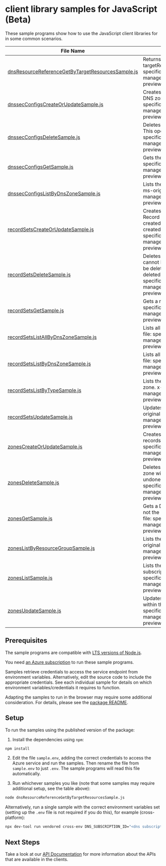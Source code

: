 # client library samples for JavaScript (Beta)

These sample programs show how to use the JavaScript client libraries for in some common scenarios.

| **File Name**                                                                                       | **Description**                                                                                                                                                                                                                                                                                       |
| --------------------------------------------------------------------------------------------------- | ----------------------------------------------------------------------------------------------------------------------------------------------------------------------------------------------------------------------------------------------------------------------------------------------------- |
| [dnsResourceReferenceGetByTargetResourcesSample.js][dnsresourcereferencegetbytargetresourcessample] | Returns the DNS records specified by the referencing targetResourceIds. x-ms-original-file: specification/dns/resource-manager/Microsoft.Network/preview/2023-07-01-preview/examples/GetDnsResourceReference.json                                                                                     |
| [dnssecConfigsCreateOrUpdateSample.js][dnssecconfigscreateorupdatesample]                           | Creates or updates the DNSSEC configuration on a DNS zone. x-ms-original-file: specification/dns/resource-manager/Microsoft.Network/preview/2023-07-01-preview/examples/CreateOrUpdateDnssecConfig.json                                                                                               |
| [dnssecConfigsDeleteSample.js][dnssecconfigsdeletesample]                                           | Deletes the DNSSEC configuration on a DNS zone. This operation cannot be undone. x-ms-original-file: specification/dns/resource-manager/Microsoft.Network/preview/2023-07-01-preview/examples/DeleteDnssecConfig.json                                                                                 |
| [dnssecConfigsGetSample.js][dnssecconfigsgetsample]                                                 | Gets the DNSSEC configuration. x-ms-original-file: specification/dns/resource-manager/Microsoft.Network/preview/2023-07-01-preview/examples/GetDnssecConfig.json                                                                                                                                      |
| [dnssecConfigsListByDnsZoneSample.js][dnssecconfigslistbydnszonesample]                             | Lists the DNSSEC configurations in a DNS zone. x-ms-original-file: specification/dns/resource-manager/Microsoft.Network/preview/2023-07-01-preview/examples/ListDnssecConfigsByZone.json                                                                                                              |
| [recordSetsCreateOrUpdateSample.js][recordsetscreateorupdatesample]                                 | Creates or updates a record set within a DNS zone. Record sets of type SOA can be updated but not created (they are created when the DNS zone is created). x-ms-original-file: specification/dns/resource-manager/Microsoft.Network/preview/2023-07-01-preview/examples/CreateOrUpdateARecordset.json |
| [recordSetsDeleteSample.js][recordsetsdeletesample]                                                 | Deletes a record set from a DNS zone. This operation cannot be undone. Record sets of type SOA cannot be deleted (they are deleted when the DNS zone is deleted). x-ms-original-file: specification/dns/resource-manager/Microsoft.Network/preview/2023-07-01-preview/examples/DeleteARecordset.json  |
| [recordSetsGetSample.js][recordsetsgetsample]                                                       | Gets a record set. x-ms-original-file: specification/dns/resource-manager/Microsoft.Network/preview/2023-07-01-preview/examples/GetARecordset.json                                                                                                                                                    |
| [recordSetsListAllByDnsZoneSample.js][recordsetslistallbydnszonesample]                             | Lists all record sets in a DNS zone. x-ms-original-file: specification/dns/resource-manager/Microsoft.Network/preview/2023-07-01-preview/examples/ListRecordSetsByZone.json                                                                                                                           |
| [recordSetsListByDnsZoneSample.js][recordsetslistbydnszonesample]                                   | Lists all record sets in a DNS zone. x-ms-original-file: specification/dns/resource-manager/Microsoft.Network/preview/2023-07-01-preview/examples/ListRecordSetsByZone.json                                                                                                                           |
| [recordSetsListByTypeSample.js][recordsetslistbytypesample]                                         | Lists the record sets of a specified type in a DNS zone. x-ms-original-file: specification/dns/resource-manager/Microsoft.Network/preview/2023-07-01-preview/examples/ListARecordset.json                                                                                                             |
| [recordSetsUpdateSample.js][recordsetsupdatesample]                                                 | Updates a record set within a DNS zone. x-ms-original-file: specification/dns/resource-manager/Microsoft.Network/preview/2023-07-01-preview/examples/PatchARecordset.json                                                                                                                             |
| [zonesCreateOrUpdateSample.js][zonescreateorupdatesample]                                           | Creates or updates a DNS zone. Does not modify DNS records within the zone. x-ms-original-file: specification/dns/resource-manager/Microsoft.Network/preview/2023-07-01-preview/examples/CreateOrUpdateZone.json                                                                                      |
| [zonesDeleteSample.js][zonesdeletesample]                                                           | Deletes a DNS zone. WARNING: All DNS records in the zone will also be deleted. This operation cannot be undone. x-ms-original-file: specification/dns/resource-manager/Microsoft.Network/preview/2023-07-01-preview/examples/DeleteZone.json                                                          |
| [zonesGetSample.js][zonesgetsample]                                                                 | Gets a DNS zone. Retrieves the zone properties, but not the record sets within the zone. x-ms-original-file: specification/dns/resource-manager/Microsoft.Network/preview/2023-07-01-preview/examples/GetZone.json                                                                                    |
| [zonesListByResourceGroupSample.js][zoneslistbyresourcegroupsample]                                 | Lists the DNS zones within a resource group. x-ms-original-file: specification/dns/resource-manager/Microsoft.Network/preview/2023-07-01-preview/examples/ListZonesByResourceGroup.json                                                                                                               |
| [zonesListSample.js][zoneslistsample]                                                               | Lists the DNS zones in all resource groups in a subscription. x-ms-original-file: specification/dns/resource-manager/Microsoft.Network/preview/2023-07-01-preview/examples/ListZonesBySubscription.json                                                                                               |
| [zonesUpdateSample.js][zonesupdatesample]                                                           | Updates a DNS zone. Does not modify DNS records within the zone. x-ms-original-file: specification/dns/resource-manager/Microsoft.Network/preview/2023-07-01-preview/examples/PatchZone.json                                                                                                          |

## Prerequisites

The sample programs are compatible with [LTS versions of Node.js](https://github.com/nodejs/release#release-schedule).

You need [an Azure subscription][freesub] to run these sample programs.

Samples retrieve credentials to access the service endpoint from environment variables. Alternatively, edit the source code to include the appropriate credentials. See each individual sample for details on which environment variables/credentials it requires to function.

Adapting the samples to run in the browser may require some additional consideration. For details, please see the [package README][package].

## Setup

To run the samples using the published version of the package:

1. Install the dependencies using `npm`:

```bash
npm install
```

2. Edit the file `sample.env`, adding the correct credentials to access the Azure service and run the samples. Then rename the file from `sample.env` to just `.env`. The sample programs will read this file automatically.

3. Run whichever samples you like (note that some samples may require additional setup, see the table above):

```bash
node dnsResourceReferenceGetByTargetResourcesSample.js
```

Alternatively, run a single sample with the correct environment variables set (setting up the `.env` file is not required if you do this), for example (cross-platform):

```bash
npx dev-tool run vendored cross-env DNS_SUBSCRIPTION_ID="<dns subscription id>" node dnsResourceReferenceGetByTargetResourcesSample.js
```

## Next Steps

Take a look at our [API Documentation][apiref] for more information about the APIs that are available in the clients.

[dnsresourcereferencegetbytargetresourcessample]: https://github.com/Azure/azure-sdk-for-js/blob/main/sdk/dns/arm-dns/samples/v5-beta/javascript/dnsResourceReferenceGetByTargetResourcesSample.js
[dnssecconfigscreateorupdatesample]: https://github.com/Azure/azure-sdk-for-js/blob/main/sdk/dns/arm-dns/samples/v5-beta/javascript/dnssecConfigsCreateOrUpdateSample.js
[dnssecconfigsdeletesample]: https://github.com/Azure/azure-sdk-for-js/blob/main/sdk/dns/arm-dns/samples/v5-beta/javascript/dnssecConfigsDeleteSample.js
[dnssecconfigsgetsample]: https://github.com/Azure/azure-sdk-for-js/blob/main/sdk/dns/arm-dns/samples/v5-beta/javascript/dnssecConfigsGetSample.js
[dnssecconfigslistbydnszonesample]: https://github.com/Azure/azure-sdk-for-js/blob/main/sdk/dns/arm-dns/samples/v5-beta/javascript/dnssecConfigsListByDnsZoneSample.js
[recordsetscreateorupdatesample]: https://github.com/Azure/azure-sdk-for-js/blob/main/sdk/dns/arm-dns/samples/v5-beta/javascript/recordSetsCreateOrUpdateSample.js
[recordsetsdeletesample]: https://github.com/Azure/azure-sdk-for-js/blob/main/sdk/dns/arm-dns/samples/v5-beta/javascript/recordSetsDeleteSample.js
[recordsetsgetsample]: https://github.com/Azure/azure-sdk-for-js/blob/main/sdk/dns/arm-dns/samples/v5-beta/javascript/recordSetsGetSample.js
[recordsetslistallbydnszonesample]: https://github.com/Azure/azure-sdk-for-js/blob/main/sdk/dns/arm-dns/samples/v5-beta/javascript/recordSetsListAllByDnsZoneSample.js
[recordsetslistbydnszonesample]: https://github.com/Azure/azure-sdk-for-js/blob/main/sdk/dns/arm-dns/samples/v5-beta/javascript/recordSetsListByDnsZoneSample.js
[recordsetslistbytypesample]: https://github.com/Azure/azure-sdk-for-js/blob/main/sdk/dns/arm-dns/samples/v5-beta/javascript/recordSetsListByTypeSample.js
[recordsetsupdatesample]: https://github.com/Azure/azure-sdk-for-js/blob/main/sdk/dns/arm-dns/samples/v5-beta/javascript/recordSetsUpdateSample.js
[zonescreateorupdatesample]: https://github.com/Azure/azure-sdk-for-js/blob/main/sdk/dns/arm-dns/samples/v5-beta/javascript/zonesCreateOrUpdateSample.js
[zonesdeletesample]: https://github.com/Azure/azure-sdk-for-js/blob/main/sdk/dns/arm-dns/samples/v5-beta/javascript/zonesDeleteSample.js
[zonesgetsample]: https://github.com/Azure/azure-sdk-for-js/blob/main/sdk/dns/arm-dns/samples/v5-beta/javascript/zonesGetSample.js
[zoneslistbyresourcegroupsample]: https://github.com/Azure/azure-sdk-for-js/blob/main/sdk/dns/arm-dns/samples/v5-beta/javascript/zonesListByResourceGroupSample.js
[zoneslistsample]: https://github.com/Azure/azure-sdk-for-js/blob/main/sdk/dns/arm-dns/samples/v5-beta/javascript/zonesListSample.js
[zonesupdatesample]: https://github.com/Azure/azure-sdk-for-js/blob/main/sdk/dns/arm-dns/samples/v5-beta/javascript/zonesUpdateSample.js
[apiref]: https://docs.microsoft.com/javascript/api/@azure/arm-dns?view=azure-node-preview
[freesub]: https://azure.microsoft.com/free/
[package]: https://github.com/Azure/azure-sdk-for-js/tree/main/sdk/dns/arm-dns/README.md
